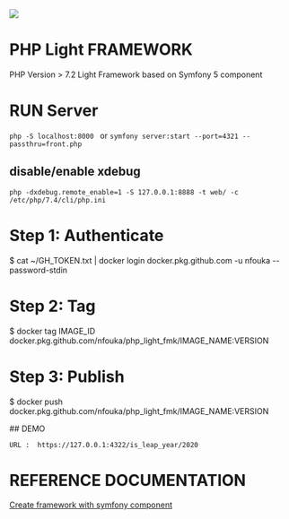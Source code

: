 <img src='https://raw.githubusercontent.com/nfouka/PHP_Light_FMK/develop/wallpaper.png' />

# PHP Light FRAMEWORK 

PHP Version > 7.2
Light Framework based on Symfony 5 component



# RUN Server 
``
php -S localhost:8000 
``
or 
``
symfony server:start --port=4321 --passthru=front.php
``

## disable/enable xdebug 

``
php -dxdebug.remote_enable=1 -S 127.0.0.1:8888 -t web/ -c /etc/php/7.4/cli/php.ini
``


# Step 1: Authenticate
$ cat ~/GH_TOKEN.txt | docker login docker.pkg.github.com -u nfouka --password-stdin

# Step 2: Tag
$ docker tag IMAGE_ID docker.pkg.github.com/nfouka/php_light_fmk/IMAGE_NAME:VERSION

# Step 3: Publish
$ docker push docker.pkg.github.com/nfouka/php_light_fmk/IMAGE_NAME:VERSION



## DEMO 

``
URL :  https://127.0.0.1:4322/is_leap_year/2020
``

# REFERENCE DOCUMENTATION 
<a href='https://symfony.com/doc/current/create_framework'>  Create framework with symfony component </a>


